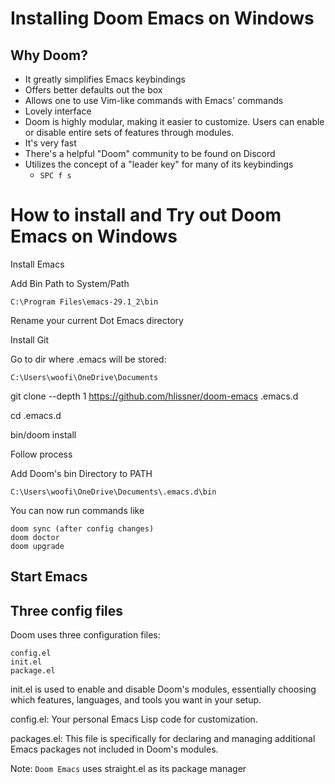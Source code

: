 # Installing Doom Emacs on Windows

## Why Doom?

- It greatly simplifies Emacs keybindings
- Offers better defaults out the box
- Allows one to use Vim-like commands with Emacs' commands
- Lovely interface
- Doom is highly modular, making it easier to customize. Users can enable or disable entire sets of features through modules.
- It's very fast
- There's a helpful "Doom" community to be found on Discord
- Utilizes the concept of a "leader key" for many of its keybindings
	- `SPC f s`

# How to install and Try out Doom Emacs on Windows

Install Emacs

Add Bin Path to System/Path

`C:\Program Files\emacs-29.1_2\bin`

Rename your current Dot Emacs directory

Install Git

Go to dir where .emacs will be stored:

`C:\Users\woofi\OneDrive\Documents`

git clone --depth 1 https://github.com/hlissner/doom-emacs .emacs.d

cd .emacs.d

bin/doom install

Follow process

Add Doom's bin Directory to PATH

`C:\Users\woofi\OneDrive\Documents\.emacs.d\bin`

You can now run commands like

```
doom sync (after config changes)
doom doctor
doom upgrade
```

## Start Emacs

## Three config files

Doom uses three configuration files: 

```
config.el 
init.el
package.el
```

init.el is used to enable and disable Doom's modules, essentially choosing which features, languages, and tools you want in your setup.

config.el: Your personal Emacs Lisp code for customization.

packages.el: This file is specifically for declaring and managing additional Emacs packages not included in Doom's modules. 

Note: `Doom Emacs` uses straight.el as its package manager









